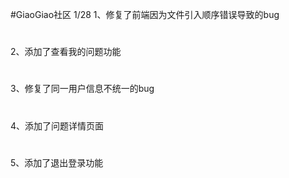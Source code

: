 #GiaoGiao社区
1/28
1、修复了前端因为文件引入顺序错误导致的bug
#
2、添加了查看我的问题功能
#
3、修复了同一用户信息不统一的bug
#
4、添加了问题详情页面
#
5、添加了退出登录功能